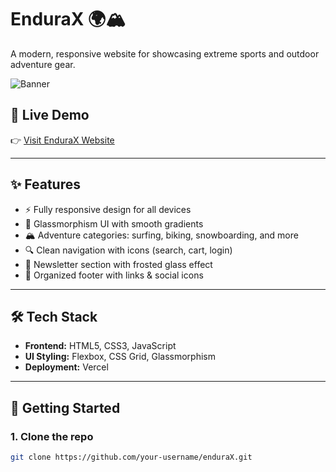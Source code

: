 # EnduraX 🌍🏔️  
A modern, responsive website for showcasing extreme sports and outdoor adventure gear.  

![Banner](Assets/hero_img.png)  

## 🔗 Live Demo  
👉 [Visit EnduraX Website](https://endura-x-tmqz-git-main-aryans-projects-2459726a.vercel.app/)  

---

## ✨ Features  
- ⚡ Fully responsive design for all devices  
- 🎨 Glassmorphism UI with smooth gradients  
- 🏔️ Adventure categories: surfing, biking, snowboarding, and more  
- 🔍 Clean navigation with icons (search, cart, login)  
- 📰 Newsletter section with frosted glass effect  
- 📜 Organized footer with links & social icons  

---

## 🛠️ Tech Stack  
- **Frontend:** HTML5, CSS3, JavaScript  
- **UI Styling:** Flexbox, CSS Grid, Glassmorphism  
- **Deployment:** Vercel  

---

## 🚀 Getting Started  

### 1. Clone the repo  
```bash
git clone https://github.com/your-username/enduraX.git
